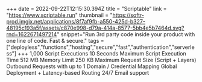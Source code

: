+++
date = 2022-09-22T12:15:30.394Z
title = "Scriptable"
link = "https://www.scriptable.run"
thumbnail = "https://softr-prod.imgix.net/applications/8f7af9fb-a550-425d-b327-48195c193a5f/assets/c870e998-d79a-414a-8577-5bb4e5b7464d.svg?rnd=1622671497214"
snippet="Run 3rd party code inside your product with one line of code. Fast & secure."
tags = ["deployless","functions","hosting","secure","fast","authentication","serverless"]
+++
1,000 Script Executions
10 Seconds Maximum Script Execution Time
512 MB Memory Limit
250 KB Maximum Request Size (Script + Layers)
Outbound Requests with up to 1 Domain / Credential Mapping
Global Deployment + Latency-based Routing
24/7 Email support
